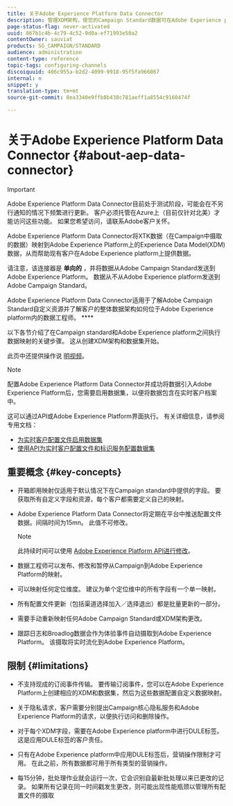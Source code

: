 ```yaml
---
title: 关于Adobe Experience Platform Data Connector
description: 管理XDM架构，使您的Campaign Standard数据可在Adobe Experience platform上使用。
page-status-flag: never-activated
uuid: 867b1c4b-4c79-4c52-9d0a-ef71993e50a2
contentOwner: sauviat
products: SG_CAMPAIGN/STANDARD
audience: administration
content-type: reference
topic-tags: configuring-channels
discoiquuid: 406c955a-b2d2-4099-9918-95f5fa966067
internal: n
snippet: y
translation-type: tm+mt
source-git-commit: 8ea3340e9ffb8b438c781aeff1a8554c9160474f

---
```



# 关于Adobe Experience Platform Data Connector {#about-aep-data-connector}

>[!IMPORTANT]
>
>Adobe Experience Platform Data Connector目前处于测试阶段，可能会在不另行通知的情况下频繁进行更新。 客户必须托管在Azure上（目前仅针对北美）才能访问这些功能。 如果您希望访问，请联系Adobe客户关怀。

Adobe Experience Platform Data Connector将XTK数据（在Campaign中摄取的数据）映射到Adobe Experience Platform上的Experience Data Model(XDM)数据，从而帮助现有客户在Adobe Experience platform上提供数据。

请注意，该连接器是 **单向的** ，并将数据从Adobe Campaign Standard发送到Adobe Experience Platform。 数据从不从Adobe Experience platform发送到Adobe Campaign Standard。

Adobe Experience Platform Data Connector适用于了解Adobe Campaign Standard自定义资源并了解客户的整体数据架构如何位于Adobe Experience platform内的数据工程师。 ****

以下各节介绍了在Campaign standard和Adobe Experience platform之间执行数据映射的关键步骤。 这从创建XDM架构和数据集开始。

此页中还提供操作说 [明视频](https://docs.adobe.com/content/help/en/campaign-learn/campaign-standard-tutorials/administrating/adobe-experience-platform-data-connector/understanding-the-adobe-experience-platform-data-connector.html)。

>[!NOTE]
>配置Adobe Experience Platform Data Connector并成功将数据引入Adobe Experience Platform后，您需要启用数据集，以便将数据包含在实时客户档案中。
>
>这可以通过API或Adobe Experience Platform界面执行。 有关详细信息，请参阅专用文档：
>
>* [为实时客户配置文件启用数据集](https://www.adobe.io/apis/experienceplatform/home/tutorials/alltutorials.html#!api-specification/markdown/narrative/tutorials/data_ingestion_tutorial/data_ingestion_tutorial.md)
>* [使用API为实时客户配置文件和标识服务配置数据集](https://www.adobe.io/apis/experienceplatform/home/tutorials/alltutorials.html#!api-specification/markdown/narrative/tutorials/unified_profile_dataset_tutorial/unified_profile_dataset_api_tutorial.md)


## 重要概念 {#key-concepts}

* 开箱即用映射仅适用于默认情况下在Campaign standard中提供的字段。 要获取所有自定义字段和资源，每个客户都需要定义自己的映射。

* Adobe Experience Platform Data Connector将定期在平台中推送配置文件数据&#x200B;。间隔时间为15mn。 此值不可修改。

   >[!NOTE]
   >
   >此持续时间可以使用 [Adobe Experience Platform API进行修改](https://www.adobe.io/apis/experienceplatform/home/tutorials/alltutorials.html#!api-specification/markdown/narrative/tutorials/authenticate_to_acp_tutorial/authenticate_to_acp_tutorial.md)。

* 数据工程师可以发布、修改和暂停从Campaign到Adobe Experience Platform的映射。

* 可以映射任何定位维度。 建议为单个定位维中的所有字段有一个单一映射。

* 所有配置文件更新（包括渠道选择加入／选择退出）都是批量更新的一部分。

* 需要手动重新映射任何Adobe Campaign Standard或XDM架构更&#x200B;改。

* 跟踪日志和Broadlog数据会作为体验事件自动摄取到Adobe Experience Platform。 该摄取将实时流化到Adobe Experience Platform。

## 限制 {#limitations}

* 不支持现成的订阅事件传输。 要传输订阅事件，您可以在Adobe Experience Platform上创建相应的XDM和数据集，然后为这些数据配置自定义数据映射。

* 关于隐私请求，客户需要分别提出Campaign核心隐私服务和Adobe Experience Platform的请求，以便执行访问和删除操作。

* 对于每个XDM字段，需要在Adobe Experience platform中进行DULE标签。 这是应用DULE标签的客户责任。

* 只有在Adobe Experience platform中应用DULE标签后，营销操作限制才可用。 在此之前，所有数据都可用于所有类型的营销操作。

* 每15分钟，批处理作业就会运行一次，它会识别自最新批处理以来已更改的记录。 如果所有记录在同一时间戳发生更改，则可能出现性能瓶颈以管理所有配置文件的摄取
